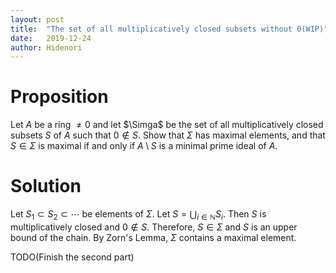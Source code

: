 ```yaml
---
layout: post
title:  "The set of all multiplicatively closed subsets without 0(WIP)"
date:   2019-12-24
author: Hidenori
---
```


# Proposition
Let $A$ be a ring $\ne 0$ and let $\Simga$ be the set of all multiplicatively closed subsets $S$ of $A$ such that $0 \notin S$.
Show that $\Sigma$ has maximal elements, and that $S \in \Sigma$ is maximal if and only if $A \setminus S$ is a minimal prime ideal of $A$.

# Solution
Let $S_1 \subset S_2 \subset \cdots$ be elements of $\Sigma$.
Let $S = \bigcup_{i \in \mathbb{N}} S_i$.
Then $S$ is multiplicatively closed and $0 \notin S$.
Therefore, $S \in \Sigma$ and $S$ is an upper bound of the chain.
By Zorn's Lemma, $\Sigma$ contains a maximal element.

TODO(Finish the second part)
